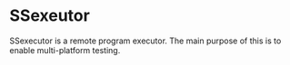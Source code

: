 SSexeutor
=========

SSexecutor is a remote program executor. The main purpose of this is to enable multi-platform testing. 
